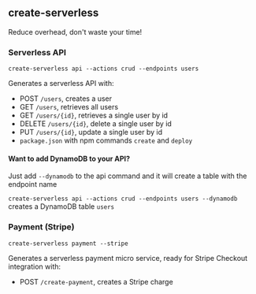 ## create-serverless

Reduce overhead, don't waste your time!

### Serverless API
  
`create-serverless api --actions crud --endpoints users` 

Generates a serverless API with: 
  - POST `/users`, creates a user
  - GET `/users`, retrieves all users
  - GET `/users/{id}`, retrieves a single user by id
  - DELETE `/users/{id}`, delete a single user by id
  - PUT `/users/{id}`, update a single user by id
  - `package.json` with npm commands `create` and `deploy`

#### Want to add DynamoDB to your API?

Just add `--dynamodb` to the api command and it will create a table with the endpoint name

`create-serverless api --actions crud --endpoints users --dynamodb`  creates a DynamoDB table `users`

  
### Payment (Stripe)  

`create-serverless payment --stripe` 
  
Generates a serverless payment micro service, ready for Stripe Checkout integration with: 
- POST `/create-payment`, creates a Stripe charge